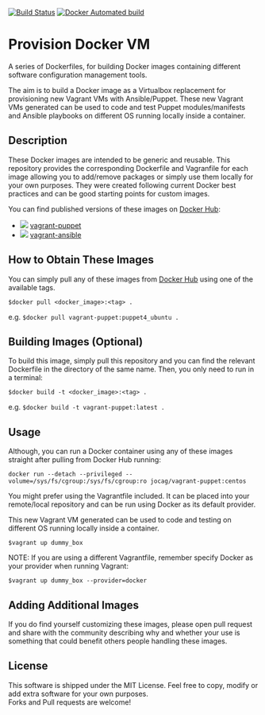 [![Build Status](https://travis-ci.org/jocag/provision-docker-vm.svg?branch=master)](https://travis-ci.org/jocag/provision-docker-vm) [![Docker Automated build](https://img.shields.io/badge/docker%20build-automated-blue.svg)](https://hub.docker.com/u/jocag)

# Provision Docker VM
A series of Dockerfiles, for building Docker images containing different software configuration management tools.

The aim is to build a Docker image as a Virtualbox replacement for provisioning new Vagrant VMs with Ansible/Puppet.
These new Vagrant VMs generated can be used to code and test Puppet modules/manifests and Ansible playbooks on different OS running locally inside a container.

## Description
These Docker images are intended to be generic and reusable. This repository provides the corresponding Dockerfile and Vagranfile for each image allowing you to add/remove packages or simply use them locally for your own purposes. They were created following current Docker best practices and can be good starting points for custom images.

You can find published versions of these images on [Docker Hub](https://hub.docker.com/u/jocag):

* [![](https://images.microbadger.com/badges/image/jocag/vagrant-puppet.svg)](https://microbadger.com/images/jocag/vagrant-puppet) [vagrant-puppet](https://github.com/jocag/provision-docker-vm/tree/master/vagrant-puppet)  
* [![](https://images.microbadger.com/badges/image/jocag/vagrant-ansible.svg)](https://microbadger.com/images/jocag/vagrant-ansible) [vagrant-ansible](https://github.com/jocag/provision-docker-vm/tree/master/vagrant-ansible)  


## How to Obtain These Images
You can simply pull any of these images from [Docker Hub](https://hub.docker.com/r/jocag) using one of the available tags.

`$docker pull <docker_image>:<tag> .`

e.g.
`$docker pull vagrant-puppet:puppet4_ubuntu .`

## Building Images (Optional)
To build this image, simply pull this repository and you can find the relevant Dockerfile in the directory of the same name.
Then, you only need to run in a terminal:  

`$docker build -t <docker_image>:<tag> .`

e.g.
`$docker build -t vagrant-puppet:latest .`

## Usage
Although, you can run a Docker container using any of these images straight after pulling from Docker Hub running:  

```
docker run --detach --privileged --volume=/sys/fs/cgroup:/sys/fs/cgroup:ro jocag/vagrant-puppet:centos
```

You might prefer using the Vagrantfile included. It can be placed into your remote/local repository and can be run using Docker as its default provider.

This new Vagrant VM generated can be used to code and testing on different OS running locally inside a container.

`$vagrant up dummy_box`

NOTE: If you are using a different Vagrantfile, remember specify Docker as your provider when running Vagrant:

`$vagrant up dummy_box --provider=docker`

## Adding Additional Images
If you do find yourself customizing these images, please open pull request and share with the community describing why and whether your use is something that could benefit others people handling these images.

## License
This software is shipped under the MIT License. Feel free to copy, modify or add extra software for your own purposes.  
Forks and Pull requests are welcome!
